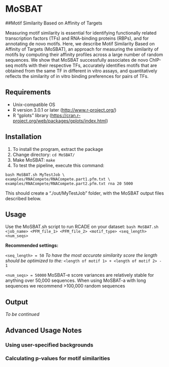 # MoSBAT
##Motif Similarity Based on Affinity of Targets

Measuring motif similarity is essential for identifying functionally related transcription 
factors (TFs) and RNA-binding proteins (RBPs), and for annotating de novo motifs. Here, 
we describe Motif Similarity Based on Affinity of Targets (MoSBAT), an approach for 
measuring the similarity of motifs by computing their affinity profiles across a large 
number of random sequences. We show that MoSBAT successfully associates de novo ChIP-seq 
motifs with their respective TFs, accurately identifies motifs that are obtained from 
the same TF in different in vitro assays, and quantitatively reflects the similarity of
in vitro binding preferences for pairs of TFs.

## Requirements 
- Unix-compatible OS
- R version 3.0.1 or later (http://www.r-project.org/) 
- R “gplots” library (https://cran.r-project.org/web/packages/gplots/index.html) 

## Installation 
1. To install the program, extract the package
2. Change directory: `cd MoSBAT/` 
3. Make MoSBAT: `make`
4. To test the pipeline, execute this command: 

>
    bash MoSBAT.sh MyTestJob \
    examples/RNACompete/RNACompete.part1.pfm.txt \
    examples/RNACompete/RNACompete.part2.pfm.txt rna 20 5000
This should create a “./out/MyTestJob” folder, with the MoSBAT output files described below.

## Usage
Use the MoSBAT.sh script to run RCADE on your dataset:
`bash MoSBAT.sh <job_name> <PFM_file_1> <PFM_file_2> <motif_type> <seq_length> <num_seqs>`

**Recommended settings:**

`<seq_length> = 50`
*To have the most accurate similarity score the length should be optimized to the:* 
`<length of motif 1> + <length of motif 2> - 1`

`<num_seqs> = 50000`
MoSBAT-e score variances are relatively stable for anything over 50,000 sequences. When 
using MoSBAT-a with long sequences we recommend >100,000 random sequences

## Output
*To be continued*

## Advanced Usage Notes
### Using user-specified backgrounds

### Calculating p-values for motif similarities 